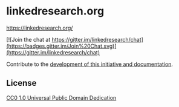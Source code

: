 # linkedresearch.org
https://linkedresearch.org/

[![Join the chat at https://gitter.im/linkedresearch/chat](https://badges.gitter.im/Join%20Chat.svg)](https://gitter.im/linkedresearch/chat)

Contribute to the [development of this initiative and documentation](https://github.com/linkedresearch/info).

## License

[CC0 1.0 Universal Public Domain Dedication](https://creativecommons.org/publicdomain/zero/1.0/)

